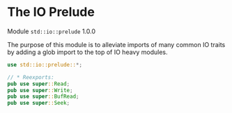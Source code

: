 # The IO Prelude

Module `std::io::prelude` 1.0.0

The purpose of this module is to alleviate imports of many common 
IO traits by adding a glob import to the top of IO heavy modules.

```rust
use std::io::prelude::*;

// * Reexports:
pub use super::Read;
pub use super::Write;
pub use super::BufRead;
pub use super::Seek;
```
